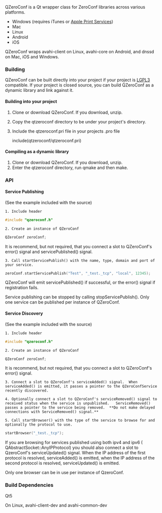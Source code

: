 
QZeroConf is a Qt wrapper class for ZeroConf libraries across various platforms.

* Windows (requires iTunes or [Apple Print Services](https://support.apple.com/kb/DL999))
* Mac
* Linux
* Android
* iOS

QZeroConf wraps avahi-client on Linux, avahi-core on Android, and dnssd on Mac, iOS and Windows.

### Building

QZeroConf can be built directly into your project if your project is [LGPL3](http://www.gnu.org/licenses/lgpl-3.0.en.html) compatible.  If your project is closed source, you can build QZeroConf as a dynamic library and link against it.

#### Building into your project

1. Clone or download QZeroConf.  If you download, unzip.
2. Copy the qtzeroconf directory to be under your project's directory.
3. Include the qtzeroconf.pri file in your projects .pro file

    include(qtzeroconf/qtzeroconf.pri)

#### Compiling as a dynamic library

1. Clone or download QZeroConf.  If you download, unzip.
2. Enter the qtzeroconf directory, run qmake and then make.

### API

#### Service Publishing

(See the example included with the source)

    1. Include header

```c++
#include "qzeroconf.h"
```
    2. Create an instance of QZeroConf

```c++
QZeroConf zeroConf;
```
It is recommend, but not required, that you connect a slot to QZeroConf's error() signal and servicePublished() signal.

    3. Call startServicePublish() with the name, type, domain and port of your service.

```c++
zeroConf.startServicePublish("Test", "_test._tcp", "local", 12345);
```
QZeroConf will emit servicePublished() if successful, or the error() signal if registration fails.

Service publishing can be stopped by calling stopServicePublish().
Only one service can be published per instance of QZeroConf.

#### Service Discovery

(See the example included with the source)

    1. Include header

```c++
#include "qzeroconf.h"
```
    2. Create an instance of QZeroConf

```c++
QZeroConf zeroConf;
```
It is recommend, but not required, that you connect a slot to QZeroConf's error() signal.

    3. Connect a slot to QZeroConf's serviceAdded() signal.  When serviceAdded() is emitted, it passes a pointer to the QZeroConfService recently discovered.

    4. Optionally connect a slot to QZeroConf's serviceRemoved() signal to received status when the service is unpublished.   ServiceRemoved() passes a pointer to the service being removed.  **Do not make delayed connections with ServiceRemoved() signal.**

    5. Call startBrowser() with the type of the service to browse for and optionally the protocol to use.

```c++
startBrowser("_test._tcp");
```
If you are browsing for services published using both ipv4 and ipv6 ( QAbstractSocket::AnyIPProtocol) you should also connect a slot to QzeroConf's serviceUpdated() signal.  When the IP address of the first protocol is resolved,  serviceAdded() is emitted, when the IP address of the second protocol is resolved,  serviceUpdated() is emitted.

Only one browser can be in use per instance of QzeroConf.

### Build Dependencies

Qt5

On Linux, avahi-client-dev and avahi-common-dev